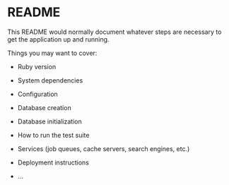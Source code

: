 # README

This README would normally document whatever steps are necessary to get the
application up and running.

Things you may want to cover:

* Ruby version

* System dependencies

* Configuration

* Database creation

* Database initialization

* How to run the test suite

* Services (job queues, cache servers, search engines, etc.)

* Deployment instructions

* ...

<!-- After I created my rails and heroku repo's, I started validating my Models -->

<!-- I went on to the seeds to create 5.times loops and fakers. -->

<!-- Created my routes for both the users and tweets  -->
